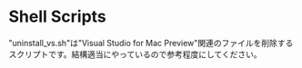 # Shell Scripts
"uninstall_vs.sh"は"Visual Studio for Mac Preview"関連のファイルを削除するスクリプトです。結構適当にやっているので参考程度にしてください。

